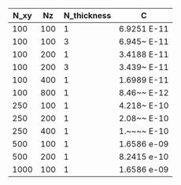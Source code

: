 
| N_xy          | Nz          |N_thickness | C | 
| ------------- |------------- | ----- | -----|  
| 100    | 100 | 1 | 6.9251 E-11 |
| 100    | 100 | 3 | 6.945~ E-11 | 
| 100    | 200 | 1 | 3.4188 E-11 | 
| 100    | 200 | 3 | 3.439~ E-11 |
| 100    | 400 | 1 | 1.6989 E-11 |
| 100    | 800 | 1 | 8.46~~ E-12 | 
| 250    | 100 | 1 | 4.218~ E-10 | 
| 250    | 200 | 1 | 2.08~~ E-10 |
| 250    | 400 | 1 | 1.~~~~ E-10 | 
| 500    | 100 | 1 | 1.6586 e-09 |
| 500    | 200 | 1 | 8.2415 e-10 |
| 1000    | 100 | 1 | 1.6586 e-09 |